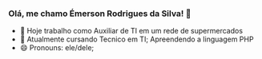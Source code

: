 ### Olá, me chamo Émerson Rodrigues da Silva! 👋


- 🔭 Hoje trabalho como Auxiliar de TI em um rede de supermercados
- 🌱 Atualmente cursando Tecnico em TI; Apreendendo a linguagem PHP
- 😄 Pronouns: ele/dele;

